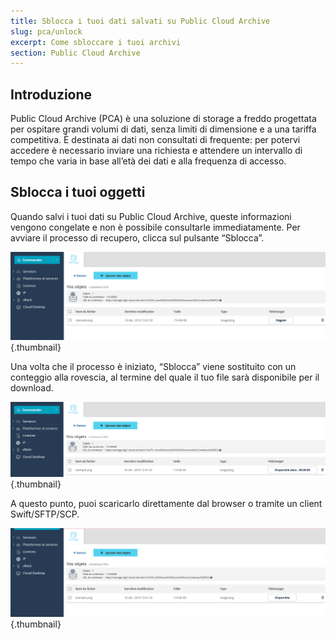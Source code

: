 ```yaml
---
title: Sblocca i tuoi dati salvati su Public Cloud Archive
slug: pca/unlock
excerpt: Come sbloccare i tuoi archivi
section: Public Cloud Archive
---
```



## Introduzione
Public Cloud Archive (PCA) è una soluzione di storage a freddo progettata per ospitare grandi volumi di dati, senza limiti di dimensione e a una tariffa competitiva. È destinata ai dati non consultati di frequente: per potervi accedere è necessario inviare una richiesta e attendere un intervallo di tempo che varia in base all’età dei dati e alla frequenza di accesso.


## Sblocca i tuoi oggetti
Quando salvi i tuoi dati su Public Cloud Archive, queste informazioni vengono congelate e non è possibile consultarle immediatamente. Per avviare il processo di recupero, clicca sul pulsante “Sblocca”.


![public-cloud](images/PCARECUP.png){.thumbnail}

Una volta che il processo è iniziato, “Sblocca” viene sostituito con un conteggio alla rovescia, al termine del quale il tuo file sarà disponibile per il download.


![public-cloud](images/PCARECUP2.png){.thumbnail}

A questo punto, puoi scaricarlo direttamente dal browser o tramite un client Swift/SFTP/SCP.


![public-cloud](images/PCARECUP3.png){.thumbnail}